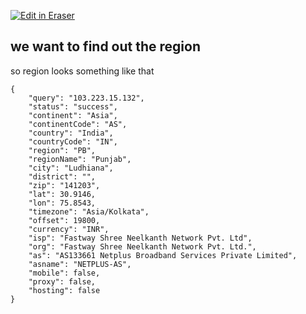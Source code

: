 <p><a target="_blank" href="https://app.eraser.io/workspace/4mzKHIaT1hqMroTQSeiZ" id="edit-in-eraser-github-link"><img alt="Edit in Eraser" src="https://firebasestorage.googleapis.com/v0/b/second-petal-295822.appspot.com/o/images%2Fgithub%2FOpen%20in%20Eraser.svg?alt=media&amp;token=968381c8-a7e7-472a-8ed6-4a6626da5501"></a></p>

## we want to find out the region
so region looks something like that 



```
{
    "query": "103.223.15.132",
    "status": "success",
    "continent": "Asia",
    "continentCode": "AS",
    "country": "India",
    "countryCode": "IN",
    "region": "PB",
    "regionName": "Punjab",
    "city": "Ludhiana",
    "district": "",
    "zip": "141203",
    "lat": 30.9146,
    "lon": 75.8543,
    "timezone": "Asia/Kolkata",
    "offset": 19800,
    "currency": "INR",
    "isp": "Fastway Shree Neelkanth Network Pvt. Ltd",
    "org": "Fastway Shree Neelkanth Network Pvt. Ltd.",
    "as": "AS133661 Netplus Broadband Services Private Limited",
    "asname": "NETPLUS-AS",
    "mobile": false,
    "proxy": false,
    "hosting": false
}
```




<!--- Eraser file: https://app.eraser.io/workspace/4mzKHIaT1hqMroTQSeiZ --->